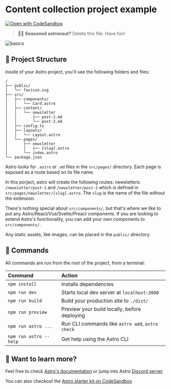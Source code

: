 # Content collection project example

[![Open with CodeSandbox](https://assets.codesandbox.io/github/button-edit-lime.svg)](https://codesandbox.io/p/github/withastro/astro/tree/latest/examples/basics?file=%2FREADME.md)

> 🧑‍🚀 **Seasoned astronaut?** Delete this file. Have fun!

![basics](https://user-images.githubusercontent.com/4677417/186188965-73453154-fdec-4d6b-9c34-cb35c248ae5b.png)

## 🚀 Project Structure

Inside of your Astro project, you'll see the following folders and files:

```
/
├── public/
│   └── favicon.svg
├── src/
│   ├── components/
│   │   └── Card.astro
│   ├── content/
│   │   └── newsletter
│   │       ├── post-1.md
│   │       └── post-2.md
|   ├── config.ts
│   ├── layouts/
│   │   └── Layout.astro
│   └── pages/
│       ├── newsletter
│       │   ├── [slug].astro
│       └── index.astro
└── package.json
```

Astro looks for `.astro` or `.md` files in the `src/pages/` directory. Each page is exposed as a route based on its file name.

In this porject, astro will create the following routes:
newsletters: `/newsletter/post-1` and `/newsletter/post-2` which is defined in `src/pages/newsletter/[slug].astro`. The `slug` is the name of the file without the extension.

There's nothing special about `src/components/`, but that's where we like to put any Astro/React/Vue/Svelte/Preact components. If you are looking to extend Astro's functionality, you can add your own components to `src/components/`.

Any static assets, like images, can be placed in the `public/` directory.

## 🧞 Commands

All commands are run from the root of the project, from a terminal:

| Command                | Action                                           |
| :--------------------- | :----------------------------------------------- |
| `npm install`          | Installs dependencies                            |
| `npm run dev`          | Starts local dev server at `localhost:3000`      |
| `npm run build`        | Build your production site to `./dist/`          |
| `npm run preview`      | Preview your build locally, before deploying     |
| `npm run astro ...`    | Run CLI commands like `astro add`, `astro check` |
| `npm run astro --help` | Get help using the Astro CLI                     |

## 👀 Want to learn more?

Feel free to check [Astro's documentation](https://docs.astro.build) or jump into Astro [Discord server](https://astro.build/chat).

You can also checkout the [Astro starter kit on CodeSandbox](https://codesandbox.io/p/sandbox/musing-banach-j1qiqf)
